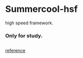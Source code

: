 # Summercool-hsf
high speed framework.
###  Only for study.

## 
[reference](https://code.google.com/archive/p/summercool-hsf/)
